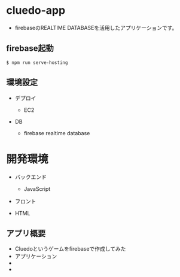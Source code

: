# cluedo-app

- firebaseのREALTIME DATABASEを活用したアプリケーションです。

## firebase起動
`$ npm run serve-hosting`

## 環境設定

- デプロイ
  - EC2

- DB
  - firebase realtime database

# 開発環境

- バックエンド
  - JavaScript

- フロント
 - HTML

## アプリ概要

- Cluedoというゲームをfirebaseで作成してみた
- アプリケーション
-
-

